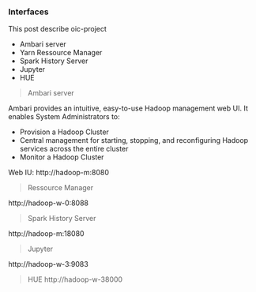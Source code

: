 ### Interfaces

This post describe oic-project 
- Ambari server
- Yarn Ressource Manager
- Spark History Server
- Jupyter
- HUE


> Ambari server

Ambari provides an intuitive, easy-to-use Hadoop management web UI. It enables System Administrators to:
- Provision a Hadoop Cluster
- Central management for starting, stopping, and reconfiguring Hadoop services across the entire cluster
- Monitor a Hadoop Cluster

Web IU: http://hadoop-m:8080


> Ressource Manager

http://hadoop-w-0:8088


> Spark History Server

http://hadoop-m:18080


> Jupyter

http://hadoop-w-3:9083


> HUE
http://hadoop-w-38000


